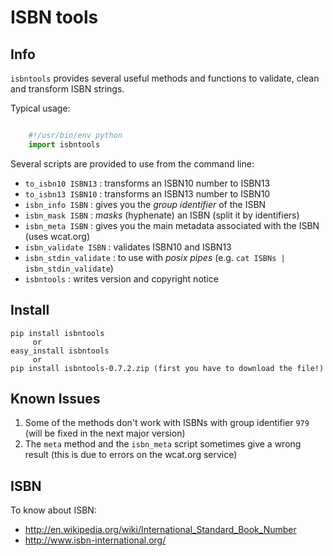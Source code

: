 ISBN tools
==========

Info
----

`isbntools` provides several useful methods and functions
to validate, clean and transform ISBN strings.

Typical usage:

```python

    #!/usr/bin/env python
    import isbntools
```

Several scripts are provided to use from the command line:

* `to_isbn10 ISBN13` : transforms an ISBN10 number to ISBN13
* `to_isbn13 ISBN10` : transforms an ISBN13 number to ISBN10
* `isbn_info ISBN`   : gives you the *group identifier* of the ISBN
* `isbn_mask ISBN`   : *masks* (hyphenate) an ISBN (split it by identifiers)
* `isbn_meta ISBN`   : gives you the main metadata associated with the ISBN (uses wcat.org)
* `isbn_validate ISBN`     : validates ISBN10 and ISBN13
* `isbn_stdin_validate`    : to use with *posix pipes* (e.g. `cat ISBNs | isbn_stdin_validate`)
* `isbntools`        : writes version and copyright notice


Install
-------

```
pip install isbntools
     or
easy_install isbntools
     or
pip install isbntools-0.7.2.zip (first you have to download the file!)
```

Known Issues
------------

1. Some of the methods don't work with ISBNs with group identifier `979`
   (will be fixed in the next major version)
2. The `meta` method and the `isbn_meta` script sometimes give a wrong result
   (this is due to errors on the wcat.org service)


ISBN
----

To know about ISBN:

* http://en.wikipedia.org/wiki/International_Standard_Book_Number
* http://www.isbn-international.org/

